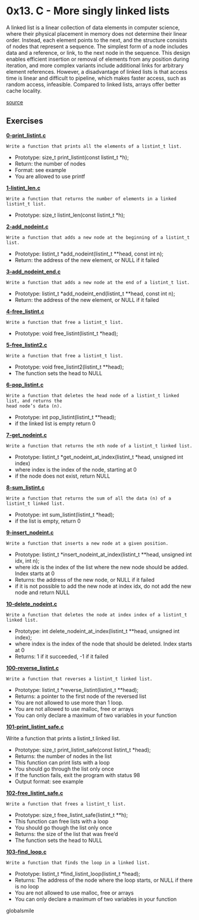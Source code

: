 # 0x13. C - More singly linked lists

A linked list is a linear collection of data elements in computer science, where their physical placement in memory does not determine their linear order. Instead, each element points to the next, and the structure consists of nodes that represent a sequence. The simplest form of a node includes data and a reference, or link, to the next node in the sequence. This design enables efficient insertion or removal of elements from any position during iteration, and more complex variants include additional links for arbitrary element references. However, a disadvantage of linked lists is that access time is linear and difficult to pipeline, which makes faster access, such as random access, infeasible. Compared to linked lists, arrays offer better cache locality.

[source](https://en.wikipedia.org/wiki/Linked_list)

## Exercises

**[0-print_listint.c](./0-print_listint.c)**

    Write a function that prints all the elements of a listint_t list.
* Prototype: size_t print_listint(const listint_t *h);
* Return: the number of nodes
* Format: see example
* You are allowed to use printf

**[1-listint_len.c](./1-listint_len.c)**

    Write a function that returns the number of elements in a linked listint_t list.
* Prototype: size_t listint_len(const listint_t *h);

**[2-add_nodeint.c](./2-add_nodeint.c)**

    Write a function that adds a new node at the beginning of a listint_t list.
* Prototype: listint_t *add_nodeint(listint_t **head, const int n);
*  Return: the address of the new element, or NULL if it failed

**[3-add_nodeint_end.c](./3-add_nodeint_end.c)**

    Write a function that adds a new node at the end of a listint_t list.
*  Prototype: listint_t *add_nodeint_end(listint_t **head, const int n);
*  Return: the address of the new element, or NULL if it failed

**[4-free_listint.c](./4-free_listint.c)**

    Write a function that free a listint_t list.
* Prototype: void free_listint(listint_t *head);

**[5-free_listint2.c](./5-free_listint2.c)**

    Write a function that free a listint_t list.
* Prototype: void free_listint2(listint_t **head);
* The function sets the head to NULL

**[6-pop_listint.c](./6-pop_listint.c)**

    Write a function that deletes the head node of a listint_t linked list, and returns the
    head node’s data (n).
* Prototype: int pop_listint(listint_t **head);
* if the linked list is empty return 0

**[7-get_nodeint.c](./7-get_nodeint.c)**

    Write a function that returns the nth node of a listint_t linked list.
* Prototype: listint_t *get_nodeint_at_index(listint_t *head, unsigned int index)
* where index is the index of the node, starting at 0
* if the node does not exist, return NULL

**[8-sum_listint.c](./8-sum_listint.c)**

    Write a function that returns the sum of all the data (n) of a listint_t linked list.
* Prototype: int sum_listint(listint_t *head);
* if the list is empty, return 0

**[9-insert_nodeint.c](./9-insert_nodeint.c)**

    Write a function that inserts a new node at a given position.
* Prototype: listint_t *insert_nodeint_at_index(listint_t **head, unsigned int idx, int n);
* where idx is the index of the list where the new node should be added. Index starts at 0
* Returns: the address of the new node, or NULL if it failed
* if it is not possible to add the new node at index idx, do not add the new node and return NULL

**[10-delete_nodeint.c](./10-delete_nodeint.c)**

    Write a function that deletes the node at index index of a listint_t linked list.
* Prototype: int delete_nodeint_at_index(listint_t **head, unsigned int index);
* where index is the index of the node that should be deleted. Index starts at 0
* Returns: 1 if it succeeded, -1 if it failed

**[100-reverse_listint.c](./100-reverse_listint.c)**

    Write a function that reverses a listint_t linked list.
* Prototype: listint_t *reverse_listint(listint_t **head);
* Returns: a pointer to the first node of the reversed list
* You are not allowed to use more than 1 loop.
* You are not allowed to use malloc, free or arrays
* You can only declare a maximum of two variables in your function

**[101-print_listint_safe.c](./101-print_listint_safe.c)**

   Write a function that prints a listint_t linked list.
* Prototype: size_t print_listint_safe(const listint_t *head);
* Returns: the number of nodes in the list
* This function can print lists with a loop
* You should go through the list only once
* If the function fails, exit the program with status 98
* Output format: see example

**[102-free_listint_safe.c](./102-free_listint_safe.c)**

    Write a function that frees a listint_t list.
* Prototype: size_t free_listint_safe(listint_t **h);
* This function can free lists with a loop
* You should go though the list only once
* Returns: the size of the list that was free’d
* The function sets the head to NULL

**[103-find_loop.c](./103-find_loop.c)**

    Write a function that finds the loop in a linked list.
* Prototype: listint_t *find_listint_loop(listint_t *head);
* Returns: The address of the node where the loop starts, or NULL if there is no loop
* You are not allowed to use malloc, free or arrays
* You can only declare a maximum of two variables in your function


globalsmile
